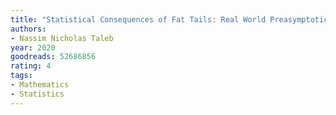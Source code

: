 ```yaml
---
title: "Statistical Consequences of Fat Tails: Real World Preasymptotics, Epistemology, and Applications"
authors:
- Nassim Nicholas Taleb
year: 2020
goodreads: 52686856
rating: 4
tags:
- Mathematics
- Statistics
---
```

